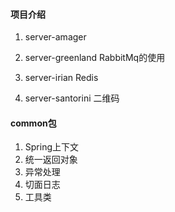 #### 项目介绍
1. server-amager

2. server-greenland
RabbitMq的使用

3. server-irian
Redis

4. server-santorini
二维码

 
#### common包
1. Spring上下文
2. 统一返回对象
3. 异常处理
4. 切面日志
5. 工具类